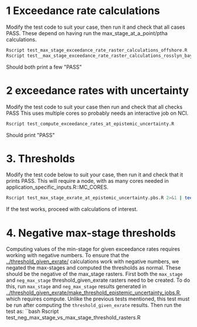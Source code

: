 # 1 Exceedance rate calculations
Modify the test code to suit your case, then run it and check that all cases PASS.
These depend on having run the max_stage_at_a_point/ptha calculations. 
```bash
Rscript test_max_stage_exceedance_rate_raster_calculations_offshore.R
Rscript test__max_stage_exceedance_rate_raster_calculations_rosslyn_bay.R
```
Should both print a few "PASS"

# 2 exceedance rates with uncertainty
Modify the test code to suit your case then run and check that all checks PASS 
This uses multiple cores so probably needs an interactive job on NCI.
```bash
Rscript test_compute_exceedance_rates_at_epistemic_uncertainty.R
```
Should print "PASS"

# 3. Thresholds
Modify the test code below to suit your case, then run it and check that it prints PASS.
This will require a node, with as many cores needed in application_specific_inputs.R::MC_CORES.
```bash
Rscript test_max_stage_exrate_at_epistemic_uncertainty.pbs.R 2>&1 | tee log/test_max_stage_exrate_at_epistemic_uncertainty.pbs.log
```
If the test works, proceed with calculations of interest.

# 4. Negative max-stage thresholds
Computing values of the min-stage for given exceedance rates requires working with negative numbers. To ensure that the [../threshold_given_exrate/](../threshold_given_exrate/) calculations work with negative numbers, we negated the max-stages and computed the thresholds as normal. These should be the negative of the max_stage rasters. First both the `max_stage` and `neg_max_stage` threshold_given_exrate rasters need to be created. To do this, run `max_stage` and `neg_max_stage` results generated in [../threshold_given_exrate/make_threshold_epistemic_uncertainty_jobs.R](../threshold_given_exrate/make_threshold_epistemic_uncertainty_jobs.R), which requires compute. Unlike the previous tests mentioned, this test must be run after computing the `threshold_given_exrate` results. Then run the test as:
``bash
Rscript test_neg_max_stage_vs_max_stage_threshold_rasters.R
```

